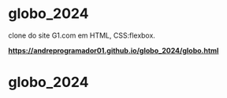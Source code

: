 # globo_2024
clone do site G1.com em HTML, CSS:flexbox.

**https://andreprogramador01.github.io/globo_2024/globo.html**
# globo_2024
